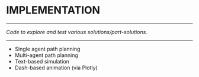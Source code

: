 <h1>IMPLEMENTATION</h1>

---

_Code to explore and test various solutions/part-solutions._

---

- Single agent path planning
- Multi-agent path planning
- Text-based simulation
- Dash-based animation (via Plotly)
